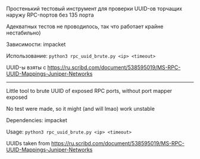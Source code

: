 Простенький тестовый инструмент для проверки UUID-ов торчащих наружу RPC-портов без 135 порта 

Адекватных тестов не проводилось, так что работает крайне нестабильно)

Зависимости: impacket

Использование: `python3 rpc_uuid_brute.py <ip> <timeout>`

UUID-ы взяты с https://ru.scribd.com/document/538595019/MS-RPC-UUID-Mappings-Juniper-Networks

---

Little tool to brute UUID of exposed RPC ports, without port mapper exposed

No test were made, so it might (and will lmao) work unstable

Dependencies: impacket

Usage: `python3 rpc_uuid_brute.py <ip> <timeout>` 

UUIDs taken from https://ru.scribd.com/document/538595019/MS-RPC-UUID-Mappings-Juniper-Networks
